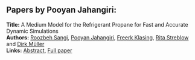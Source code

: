 <h2>Papers by Pooyan Jahangiri:</h2>
<p>
<b>Title:</b> A Medium Model for the Refrigerant Propane for Fast and Accurate Dynamic Simulations<br />
<b>Authors:</b> <a href="../authors/author_269.html">Roozbeh Sangi</a>, <a href="../authors/author_142.html">Pooyan Jahangiri</a>, <a href="../authors/author_164.html">Freerk Klasing</a>, <a href="../authors/author_294.html">Rita Streblow</a> and <a href="../authors/author_217.html">Dirk Müller</a><br />
<b>Links:</b> <a href="../abstracts/abstract_136.pdf">Abstract</a>, <a href="../submissions/ECP140961271_SangiJahangiriKlasingStreblowMuller.pdf">Full paper</a>
</p>